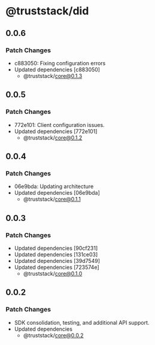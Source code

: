 # @truststack/did

## 0.0.6

### Patch Changes

- c883050: Fixing configuration errors
- Updated dependencies [c883050]
  - @truststack/core@0.1.3

## 0.0.5

### Patch Changes

- 772e101: Client configuration issues.
- Updated dependencies [772e101]
  - @truststack/core@0.1.2

## 0.0.4

### Patch Changes

- 06e9bda: Updating architecture
- Updated dependencies [06e9bda]
  - @truststack/core@0.1.1

## 0.0.3

### Patch Changes

- Updated dependencies [90cf231]
- Updated dependencies [131ce03]
- Updated dependencies [39d7549]
- Updated dependencies [723574e]
  - @truststack/core@0.1.0

## 0.0.2

### Patch Changes

- SDK consolidation, testing, and additional API support.
- Updated dependencies
  - @truststack/core@0.0.2
